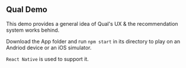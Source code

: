 ## Qual Demo
This demo provides a general idea of Qual's UX & the recommendation system works behind.

Download the App folder and run `npm start` in its directory to play on an Andriod device or an iOS simulator.

`React Native` is used to support it.
